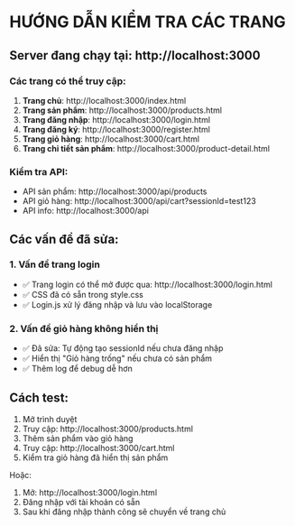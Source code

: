 # HƯỚNG DẪN KIỂM TRA CÁC TRANG

## Server đang chạy tại: http://localhost:3000

### Các trang có thể truy cập:

1. **Trang chủ**: http://localhost:3000/index.html
2. **Trang sản phẩm**: http://localhost:3000/products.html
3. **Trang đăng nhập**: http://localhost:3000/login.html
4. **Trang đăng ký**: http://localhost:3000/register.html
5. **Trang giỏ hàng**: http://localhost:3000/cart.html
6. **Trang chi tiết sản phẩm**: http://localhost:3000/product-detail.html

### Kiểm tra API:

- API sản phẩm: http://localhost:3000/api/products
- API giỏ hàng: http://localhost:3000/api/cart?sessionId=test123
- API info: http://localhost:3000/api

## Các vấn đề đã sửa:

### 1. Vấn đề trang login
- ✅ Trang login có thể mở được qua: http://localhost:3000/login.html
- ✅ CSS đã có sẵn trong style.css
- ✅ Login.js xử lý đăng nhập và lưu vào localStorage

### 2. Vấn đề giỏ hàng không hiển thị
- ✅ Đã sửa: Tự động tạo sessionId nếu chưa đăng nhập
- ✅ Hiển thị "Giỏ hàng trống" nếu chưa có sản phẩm
- ✅ Thêm log để debug dễ hơn

## Cách test:

1. Mở trình duyệt
2. Truy cập: http://localhost:3000/products.html
3. Thêm sản phẩm vào giỏ hàng
4. Truy cập: http://localhost:3000/cart.html
5. Kiểm tra giỏ hàng đã hiển thị sản phẩm

Hoặc:

1. Mở: http://localhost:3000/login.html
2. Đăng nhập với tài khoản có sẵn
3. Sau khi đăng nhập thành công sẽ chuyển về trang chủ
